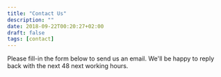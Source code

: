 ```yaml
---
title: "Contact Us"
description: ""
date: 2018-09-22T00:20:27+02:00
draft: false
tags: [contact]
---
```


Please fill-in the form below to send us an email. We'll be happy to reply back with the next 48 next working hours. 